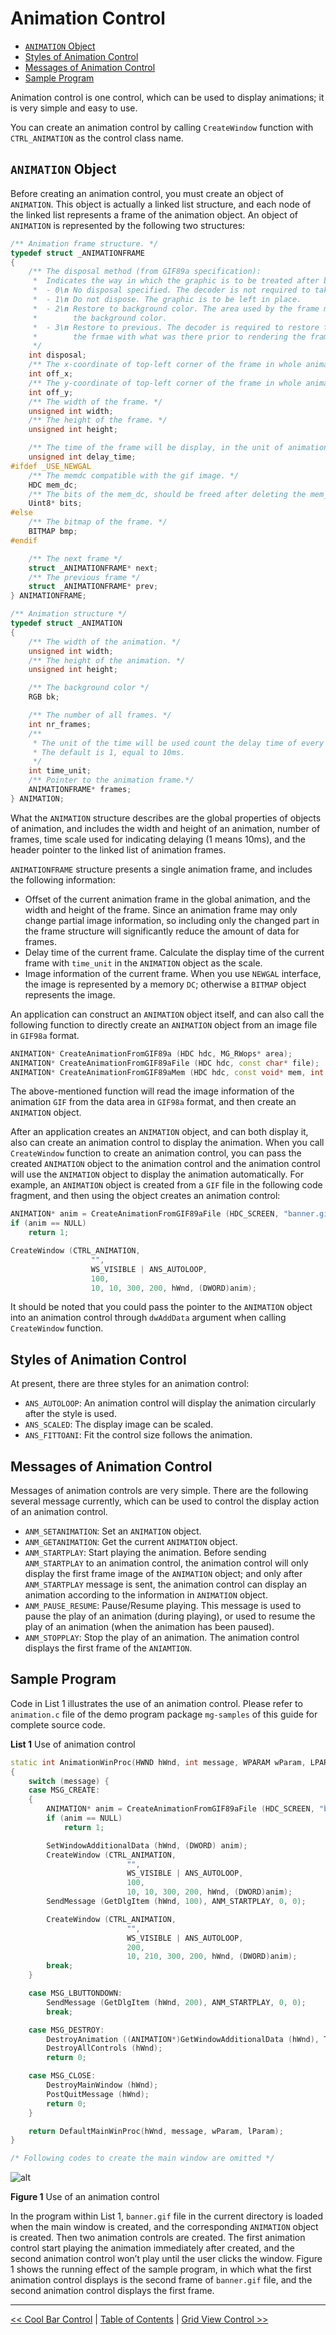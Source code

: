 # Animation Control

- [`ANIMATION` Object](#animation-object)
- [Styles of Animation Control](#styles-of-animation-control)
- [Messages of Animation Control](#messages-of-animation-control)
- [Sample Program](#sample-program)


Animation control is one control, which can be used to display animations; it
is very simple and easy to use.

You can create an animation control by calling `CreateWindow` function with
`CTRL_ANIMATION` as the control class name.

## `ANIMATION` Object

Before creating an animation control, you must create an object of `ANIMATION`.
This object is actually a linked list structure, and each node of the linked
list represents a frame of the animation object. An object of `ANIMATION` is
represented by the following two structures:

```cpp
/** Animation frame structure. */
typedef struct _ANIMATIONFRAME
{
    /** The disposal method (from GIF89a specification):
     *  Indicates the way in which the graphic is to be treated after being displayed.
     *  - 0\n No disposal specified. The decoder is not required to take any action.
     *  - 1\n Do not dispose. The graphic is to be left in place.
     *  - 2\n Restore to background color. The area used by the frame must be restored to
     *        the background color.
     *  - 3\n Restore to previous. The decoder is required to restore the area overwritten by
     *        the frmae with what was there prior to rendering the frame.
     */
    int disposal;
    /** The x-coordinate of top-left corner of the frame in whole animation screen. */
    int off_x;
    /** The y-coordinate of top-left corner of the frame in whole animation screen. */
    int off_y;
    /** The width of the frame. */
    unsigned int width;
    /** The height of the frame. */
    unsigned int height;

    /** The time of the frame will be display, in the unit of animation time_unit. */
    unsigned int delay_time;
#ifdef _USE_NEWGAL
    /** The memdc compatible with the gif image. */
    HDC mem_dc;
    /** The bits of the mem_dc, should be freed after deleting the mem_dc. */
    Uint8* bits;
#else
    /** The bitmap of the frame. */
    BITMAP bmp;
#endif

    /** The next frame */
    struct _ANIMATIONFRAME* next;
    /** The previous frame */
    struct _ANIMATIONFRAME* prev;
} ANIMATIONFRAME;

/** Animation structure */
typedef struct _ANIMATION
{
    /** The width of the animation. */
    unsigned int width;
    /** The height of the animation. */
    unsigned int height;

    /** The background color */
    RGB bk;

    /** The number of all frames. */
    int nr_frames;
    /**
     * The unit of the time will be used count the delay time of every frame.
     * The default is 1, equal to 10ms.
     */
    int time_unit;
    /** Pointer to the animation frame.*/
    ANIMATIONFRAME* frames;
} ANIMATION;
```

What the `ANIMATION` structure describes are the global properties of objects
of animation, and includes the width and height of an animation, number of
frames, time scale used for indicating delaying (1 means 10ms), and the header
pointer to the linked list of animation frames.

`ANIMATIONFRAME` structure presents a single animation frame, and includes the
following information:
- Offset of the current animation frame in the global animation, and the width
and height of the frame. Since an animation frame may only change partial image
information, so including only the changed part in the frame structure will
significantly reduce the amount of data for frames.
- Delay time of the current frame. Calculate the display time of the current
frame with `time_unit` in the `ANIMATION` object as the scale.
- Image information of the current frame. When you use `NEWGAL` interface, the
image is represented by a memory `DC`; otherwise a `BITMAP` object represents
the image.

An application can construct an `ANIMATION` object itself, and can also call
the following function to directly create an `ANIMATION` object from an image
file in `GIF98a` format.

```cpp
ANIMATION* CreateAnimationFromGIF89a (HDC hdc, MG_RWops* area);
ANIMATION* CreateAnimationFromGIF89aFile (HDC hdc, const char* file);
ANIMATION* CreateAnimationFromGIF89aMem (HDC hdc, const void* mem, int size);
```

The above-mentioned function will read the image information of the animation
`GIF` from the data area in `GIF98a` format, and then create an `ANIMATION`
object.

After an application creates an `ANIMATION` object, and can both display it,
also can create an animation control to display the animation. When you call
`CreateWindow` function to create an animation control, you can pass the
created `ANIMATION` object to the animation control and the animation control
will use the `ANIMATION` object to display the animation automatically. For
example, an `ANIMATION` object is created from a `GIF` file in the following
code fragment, and then using the object creates an animation control:

```cpp
ANIMATION* anim = CreateAnimationFromGIF89aFile (HDC_SCREEN, "banner.gif");
if (anim == NULL)
    return 1;

CreateWindow (CTRL_ANIMATION,
                  "",
                  WS_VISIBLE | ANS_AUTOLOOP,
                  100,
                  10, 10, 300, 200, hWnd, (DWORD)anim);
```

It should be noted that you could pass the pointer to the `ANIMATION` object
into an animation control through `dwAddData` argument when calling
`CreateWindow` function.

## Styles of Animation Control

At present, there are three styles for an animation control:
- `ANS_AUTOLOOP`: An animation control will display the animation circularly
after the style is used.
- `ANS_SCALED`: The display image can be scaled.
- `ANS_FITTOANI`: Fit the control size follows the animation.

## Messages of Animation Control

Messages of animation controls are very simple. There are the following several
message currently, which can be used to control the display action of an
animation control.
- `ANM_SETANIMATION`: Set an `ANIMATION` object.
- `ANM_GETANIMATION`: Get the current `ANIMATION` object.
- `ANM_STARTPLAY`: Start playing the animation. Before sending `ANM_STARTPLAY`
to an animation control, the animation control will only display the first
frame image of the `ANIMATION` object; and only after `ANM_STARTPLAY` message
is sent, the animation control can display an animation according to the
information in `ANIMATION` object.
- `ANM_PAUSE_RESUME`: Pause/Resume playing. This message is used to pause the
play of an animation (during playing), or used to resume the play of an
animation (when the animation has been paused).
- `ANM_STOPPLAY`: Stop the play of an animation. The animation control displays
the first frame of the `ANIAMTION`.

## Sample Program

Code in List 1 illustrates the use of an animation control. Please refer to
`animation.c` file of the demo program package `mg-samples` of this guide for
complete source code.

__List 1__ Use of animation control

```cpp
static int AnimationWinProc(HWND hWnd, int message, WPARAM wParam, LPARAM lParam)
{
    switch (message) {
    case MSG_CREATE:
    {
        ANIMATION* anim = CreateAnimationFromGIF89aFile (HDC_SCREEN, "banner.gif");
        if (anim == NULL)
            return 1;

        SetWindowAdditionalData (hWnd, (DWORD) anim);
        CreateWindow (CTRL_ANIMATION,
                          "",
                          WS_VISIBLE | ANS_AUTOLOOP,
                          100,
                          10, 10, 300, 200, hWnd, (DWORD)anim);
        SendMessage (GetDlgItem (hWnd, 100), ANM_STARTPLAY, 0, 0);

        CreateWindow (CTRL_ANIMATION,
                          "",
                          WS_VISIBLE | ANS_AUTOLOOP,
                          200,
                          10, 210, 300, 200, hWnd, (DWORD)anim);
        break;
    }

    case MSG_LBUTTONDOWN:
        SendMessage (GetDlgItem (hWnd, 200), ANM_STARTPLAY, 0, 0);
        break;

    case MSG_DESTROY:
        DestroyAnimation ((ANIMATION*)GetWindowAdditionalData (hWnd), TRUE);
        DestroyAllControls (hWnd);
        return 0;

    case MSG_CLOSE:
        DestroyMainWindow (hWnd);
        PostQuitMessage (hWnd);
        return 0;
    }

    return DefaultMainWinProc(hWnd, message, wParam, lParam);
}

/* Following codes to create the main window are omitted */
```

![alt](figures/36.1.jpeg)

__Figure 1__ Use of an animation control

In the program within List 1, `banner.gif` file in the current directory is
loaded when the main window is created, and the corresponding `ANIMATION`
object is created. Then two animation controls are created. The first animation
control start playing the animation immediately after created, and the second
animation control won’t play until the user clicks the window. Figure 1 shows
the running effect of the sample program, in which what the first animation
control displays is the second frame of `banner.gif` file, and the second
animation control displays the first frame.

----

[&lt;&lt; Cool Bar Control](MiniGUIProgGuidePart6Chapter17.md) |
[Table of Contents](README.md) |
[Grid View Control &gt;&gt;](MiniGUIProgGuidePart6Chapter19.md)

[Release Notes for MiniGUI 3.2]: /supplementary-docs/Release-Notes-for-MiniGUI-3.2.md
[Release Notes for MiniGUI 4.0]: /supplementary-docs/Release-Notes-for-MiniGUI-4.0.md
[Showing Text in Complex or Mixed Scripts]: /supplementary-docs/Showing-Text-in-Complex-or-Mixed-Scripts.md
[Supporting and Using Extra Input Messages]: /supplementary-docs/Supporting-and-Using-Extra-Input-Messages.md
[Using CommLCD NEWGAL Engine and Comm IAL Engine]: /supplementary-docs/Using-CommLCD-NEWGAL-Engine-and-Comm-IAL-Engine.md
[Using Enhanced Font Interfaces]: /supplementary-docs/Using-Enhanced-Font-Interfaces.md
[Using Images and Fonts on System without File System]: /supplementary-docs/Using-Images-and-Fonts-on-System-without-File-System.md
[Using SyncUpdateDC to Reduce Screen Flicker]: /supplementary-docs/Using-SyncUpdateDC-to-Reduce-Screen-Flicker.md
[Writing DRM Engine Driver for Your GPU]: /supplementary-docs/Writing-DRM-Engine-Driver-for-Your-GPU.md
[Writing MiniGUI Apps for 64-bit Platforms]: /supplementary-docs/Writing-MiniGUI-Apps-for-64-bit-Platforms.md

[Quick Start]: /user-manual/MiniGUIUserManualQuickStart.md
[Building MiniGUI]: /user-manual/MiniGUIUserManualBuildingMiniGUI.md
[Compile-time Configuration]: /user-manual/MiniGUIUserManualCompiletimeConfiguration.md
[Runtime Configuration]: /user-manual/MiniGUIUserManualRuntimeConfiguration.md
[Tools]: /user-manual/MiniGUIUserManualTools.md
[Feature List]: /user-manual/MiniGUIUserManualFeatureList.md

[MiniGUI Overview]: /MiniGUI-Overview.md
[MiniGUI User Manual]: /user-manual/README.md
[MiniGUI Programming Guide]: /programming-guide/README.md
[MiniGUI Porting Guide]: /porting-guide/README.md
[MiniGUI Supplementary Documents]: /supplementary-docs/README.md
[MiniGUI API Reference Manuals]: /api-reference/README.md

[MiniGUI Official Website]: http://www.minigui.com
[Beijing FMSoft Technologies Co., Ltd.]: https://www.fmsoft.cn
[FMSoft Technologies]: https://www.fmsoft.cn
[HarfBuzz]: https://www.freedesktop.org/wiki/Software/HarfBuzz/
